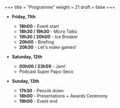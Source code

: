 +++
title = "Programme"
weight = 21
draft = false
+++

- __Friday, 11th__
    - __18h00__ - Event start
    - __18h30 / 19h30__ - Micro Talks
    - __19h30 / 20h00__ -  Ice Breaker
    - __20h00__ - Briefing
    - __20h30__ - Let's make games!

- __Saturday, 12th__
    - __00h00 / 23h59__ - Jam!
    - Podcast Super Papo-Seco

- __Sunday, 13th__
    - __17h30__ - Pencils down
    - __18h00__ - Presentations + Awards Ceremony
    - __19h00__ - Event end
